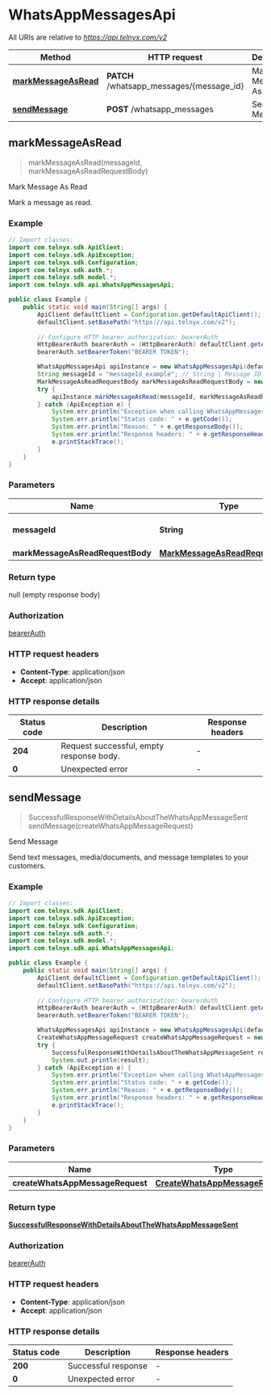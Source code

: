 # WhatsAppMessagesApi

All URIs are relative to *https://api.telnyx.com/v2*

Method | HTTP request | Description
------------- | ------------- | -------------
[**markMessageAsRead**](WhatsAppMessagesApi.md#markMessageAsRead) | **PATCH** /whatsapp_messages/{message_id} | Mark Message As Read
[**sendMessage**](WhatsAppMessagesApi.md#sendMessage) | **POST** /whatsapp_messages | Send Message



## markMessageAsRead

> markMessageAsRead(messageId, markMessageAsReadRequestBody)

Mark Message As Read

Mark a message as read.

### Example

```java
// Import classes:
import com.telnyx.sdk.ApiClient;
import com.telnyx.sdk.ApiException;
import com.telnyx.sdk.Configuration;
import com.telnyx.sdk.auth.*;
import com.telnyx.sdk.model.*;
import com.telnyx.sdk.api.WhatsAppMessagesApi;

public class Example {
    public static void main(String[] args) {
        ApiClient defaultClient = Configuration.getDefaultApiClient();
        defaultClient.setBasePath("https://api.telnyx.com/v2");
        
        // Configure HTTP bearer authorization: bearerAuth
        HttpBearerAuth bearerAuth = (HttpBearerAuth) defaultClient.getAuthentication("bearerAuth");
        bearerAuth.setBearerToken("BEARER TOKEN");

        WhatsAppMessagesApi apiInstance = new WhatsAppMessagesApi(defaultClient);
        String messageId = "messageId_example"; // String | Message ID from Webhook
        MarkMessageAsReadRequestBody markMessageAsReadRequestBody = new MarkMessageAsReadRequestBody(); // MarkMessageAsReadRequestBody | 
        try {
            apiInstance.markMessageAsRead(messageId, markMessageAsReadRequestBody);
        } catch (ApiException e) {
            System.err.println("Exception when calling WhatsAppMessagesApi#markMessageAsRead");
            System.err.println("Status code: " + e.getCode());
            System.err.println("Reason: " + e.getResponseBody());
            System.err.println("Response headers: " + e.getResponseHeaders());
            e.printStackTrace();
        }
    }
}
```

### Parameters


Name | Type | Description  | Notes
------------- | ------------- | ------------- | -------------
 **messageId** | **String**| Message ID from Webhook |
 **markMessageAsReadRequestBody** | [**MarkMessageAsReadRequestBody**](MarkMessageAsReadRequestBody.md)|  |

### Return type

null (empty response body)

### Authorization

[bearerAuth](../README.md#bearerAuth)

### HTTP request headers

- **Content-Type**: application/json
- **Accept**: application/json

### HTTP response details
| Status code | Description | Response headers |
|-------------|-------------|------------------|
| **204** | Request successful, empty response body. |  -  |
| **0** | Unexpected error |  -  |


## sendMessage

> SuccessfulResponseWithDetailsAboutTheWhatsAppMessageSent sendMessage(createWhatsAppMessageRequest)

Send Message

Send text messages, media/documents, and message templates to your customers.

### Example

```java
// Import classes:
import com.telnyx.sdk.ApiClient;
import com.telnyx.sdk.ApiException;
import com.telnyx.sdk.Configuration;
import com.telnyx.sdk.auth.*;
import com.telnyx.sdk.model.*;
import com.telnyx.sdk.api.WhatsAppMessagesApi;

public class Example {
    public static void main(String[] args) {
        ApiClient defaultClient = Configuration.getDefaultApiClient();
        defaultClient.setBasePath("https://api.telnyx.com/v2");
        
        // Configure HTTP bearer authorization: bearerAuth
        HttpBearerAuth bearerAuth = (HttpBearerAuth) defaultClient.getAuthentication("bearerAuth");
        bearerAuth.setBearerToken("BEARER TOKEN");

        WhatsAppMessagesApi apiInstance = new WhatsAppMessagesApi(defaultClient);
        CreateWhatsAppMessageRequest createWhatsAppMessageRequest = new CreateWhatsAppMessageRequest(); // CreateWhatsAppMessageRequest | 
        try {
            SuccessfulResponseWithDetailsAboutTheWhatsAppMessageSent result = apiInstance.sendMessage(createWhatsAppMessageRequest);
            System.out.println(result);
        } catch (ApiException e) {
            System.err.println("Exception when calling WhatsAppMessagesApi#sendMessage");
            System.err.println("Status code: " + e.getCode());
            System.err.println("Reason: " + e.getResponseBody());
            System.err.println("Response headers: " + e.getResponseHeaders());
            e.printStackTrace();
        }
    }
}
```

### Parameters


Name | Type | Description  | Notes
------------- | ------------- | ------------- | -------------
 **createWhatsAppMessageRequest** | [**CreateWhatsAppMessageRequest**](CreateWhatsAppMessageRequest.md)|  |

### Return type

[**SuccessfulResponseWithDetailsAboutTheWhatsAppMessageSent**](SuccessfulResponseWithDetailsAboutTheWhatsAppMessageSent.md)

### Authorization

[bearerAuth](../README.md#bearerAuth)

### HTTP request headers

- **Content-Type**: application/json
- **Accept**: application/json

### HTTP response details
| Status code | Description | Response headers |
|-------------|-------------|------------------|
| **200** | Successful response |  -  |
| **0** | Unexpected error |  -  |

